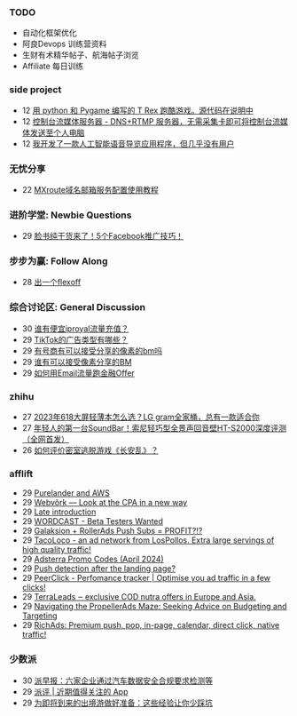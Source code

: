 ### TODO
-  自动化框架优化
-  阿良Devops 训练营资料
-  生财有术精华帖子、航海帖子浏览
-  Affiliate 每日训练

### side project
<!-- sideproject:START -->
-  12 [用 python 和 Pygame 编写的 T Rex 跑酷游戏。源代码在说明中](https://www.youtube.com/watch?v=pZySIXSelCA)
-  12 [控制台流媒体服务器 - DNS+RTMP 服务器，无需采集卡即可将控制台流媒体发送至个人电脑](https://github.com/Aioros/console-streaming-server)
-  12 [我开发了一款人工智能语音导览应用程序，但几乎没有用户](https://www.reddit.com/r/SideProject/comments/18gpp0e/ive_built_an_ai_audio_tour_app_but_have_almost_no/)<!-- sideproject:END -->


### 无忧分享
<!-- ruyo:START -->
-  22 [MXroute域名邮箱服务配置使用教程](https://51.ruyo.net/18648.html)<!-- ruyo:END -->

### 进阶学堂: Newbie Questions
<!-- advertcn1:START -->
-  29 [脸书纯干货来了！5个Facebook推广技巧！](https://www.advertcn.com/thread-114858-1-1.html)<!-- advertcn1:END -->

### 步步为赢: Follow Along
<!-- advertcn2:START -->
-  28 [出一个flexoff](https://www.advertcn.com/thread-114847-1-1.html)<!-- advertcn2:END -->

### 综合讨论区: General Discussion
<!-- advertcn3:START -->
-  30 [谁有便宜iproyal流量充值？](https://www.advertcn.com/thread-114871-1-1.html)
-  29 [TikTok的广告类型有哪些？](https://www.advertcn.com/thread-114868-1-1.html)
-  29 [有号商有可以接受分享的像素的bm吗](https://www.advertcn.com/thread-114863-1-1.html)
-  29 [谁有可以接受像素分享的BM](https://www.advertcn.com/thread-114862-1-1.html)
-  29 [如何用Email流量跑金融Offer](https://www.advertcn.com/thread-114860-1-1.html)<!-- advertcn3:END -->


### zhihu
<!-- zhihu:START -->
-  27 [2023年618大屏轻薄本怎么选？LG gram全家桶，总有一款适合你](http://zhuanlan.zhihu.com/p/632641888?utm_campaign=rss&utm_medium=rss&utm_source=rss&utm_content=title)
-  27 [年轻人的第一台SoundBar！索尼轻巧型全景声回音壁HT-S2000深度评测（全网首发）](http://zhuanlan.zhihu.com/p/630990296?utm_campaign=rss&utm_medium=rss&utm_source=rss&utm_content=title)
-  26 [如何评价密室逃脱游戏《长安乱》？](http://www.zhihu.com/question/563950552/answer/3045961312?utm_campaign=rss&utm_medium=rss&utm_source=rss&utm_content=title)<!-- zhihu:END -->

### afflift
<!-- afflift:START -->
-  29 [Purelander and AWS](https://afflift.com/f/threads/purelander-and-aws.13044/)
-  29 [Webvõrk — Look at the CPA in a new way](https://afflift.com/f/threads/webv%C3%B5rk-%E2%80%94-look-at-the-cpa-in-a-new-way.2820/)
-  29 [Late introduction](https://afflift.com/f/threads/late-introduction.13050/)
-  29 [WORDCAST - Beta Testers Wanted](https://afflift.com/f/threads/wordcast-beta-testers-wanted.13049/)
-  29 [Galaksion + RollerAds Push Subs = PROFIT?!?](https://afflift.com/f/threads/galaksion-rollerads-push-subs-profit.13030/)
-  29 [TacoLoco - an ad network from LosPollos. Extra large servings of high quality traffic!](https://afflift.com/f/threads/tacoloco-an-ad-network-from-lospollos-extra-large-servings-of-high-quality-traffic.3467/)
-  29 [Adsterra Promo Codes &lpar;April 2024&rpar;](https://afflift.com/f/threads/adsterra-promo-codes-april-2024.12961/)
-  29 [Push detection after the landing page?](https://afflift.com/f/threads/push-detection-after-the-landing-page.13051/)
-  29 [PeerClick - Perfomance tracker | Optimise you ad traffic in a few clicks!](https://afflift.com/f/threads/peerclick-perfomance-tracker-optimise-you-ad-traffic-in-a-few-clicks.796/)
-  29 [TerraLeads ‒ exclusive COD nutra offers in Europe and Asia.](https://afflift.com/f/threads/terraleads-%E2%80%92-exclusive-cod-nutra-offers-in-europe-and-asia.3287/)
-  29 [Navigating the PropellerAds Maze: Seeking Advice on Budgeting and Targeting](https://afflift.com/f/threads/navigating-the-propellerads-maze-seeking-advice-on-budgeting-and-targeting.13041/)
-  29 [RichAds: Premium push, pop, in-page, calendar, direct click, native traffic!](https://afflift.com/f/threads/richads-premium-push-pop-in-page-calendar-direct-click-native-traffic.991/)<!-- afflift:END -->

### 少数派
<!-- sspai:START -->
-  30 [派早报：六家企业通过汽车数据安全合规要求检测等](https://sspai.com/post/88465)
-  29 [派评 | 近期值得关注的 App](https://sspai.com/post/88456)
-  29 [为即将到来的出境游做好准备：这些经验让你少踩坑](https://sspai.com/post/88394)<!-- sspai:END -->
